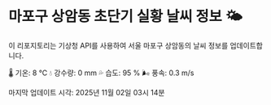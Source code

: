 
# 마포구 상암동 초단기 실황 날씨 정보 🌤️

이 리포지토리는 기상청 API를 사용하여 서울 마포구 상암동의 날씨 정보를 업데이트합니다. 

🌡️ 기온: 8 ℃
💧 강수량: 0 mm
💦 습도: 95 %
🌬️ 풍속: 0.3 m/s

마지막 업데이트 시각: 2025년 11월 02일 03시 14분    
